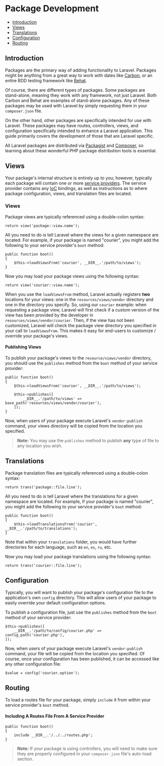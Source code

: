 # Package Development

- [Introduction](#introduction)
- [Views](#views)
- [Translations](#translations)
- [Configuration](#configuration)
- [Routing](#routing)

<a name="introduction"></a>
## Introduction

Packages are the primary way of adding functionality to Laravel. Packages might be anything from a great way to work with dates like [Carbon](https://github.com/briannesbitt/Carbon), or an entire BDD testing framework like [Behat](https://github.com/Behat/Behat).

Of course, there are different types of packages. Some packages are stand-alone, meaning they work with any framework, not just Laravel. Both Carbon and Behat are examples of stand-alone packages. Any of these packages may be used with Laravel by simply requesting them in your `composer.json` file.

On the other hand, other packages are specifically intended for use with Laravel. These packages may have routes, controllers, views, and configuration specifically intended to enhance a Laravel application. This guide primarily covers the development of those that are Laravel specific.

All Laravel packages are distributed via [Packagist](http://packagist.org) and [Composer](http://getcomposer.org), so learning about these wonderful PHP package distribution tools is essential.

<a name="views"></a>
## Views

Your package's internal structure is entirely up to you; however, typically each package will contain one or more [service providers](/docs/master/providers). The service provider contains any [IoC](/docs/master/container) bindings, as well as instructions as to where package configuration, views, and translation files are located.

### Views

Package views are typically referenced using a double-colon syntax:

	return view('package::view.name');

All you need to do is tell Laravel where the views for a given namespace are located. For example, if your package is named "courier", you might add the following to your service provider's `boot` method:

	public function boot()
	{
		$this->loadViewsFrom('courier', __DIR__.'/path/to/views');
	}

Now you may load your package views using the following syntax:

	return view('courier::view.name');

When you use the `loadViewsFrom` method, Laravel actually registers **two** locations for your views: one in the `resources/views/vendor` directory and one in the directory you specify. So, using our `courier` example: when requesting a package view, Laravel will first check if a custom version of the view has been provided by the developer in `resources/views/vendor/courier`. Then, if the view has not been customized, Laravel will check the package view directory you specified in your call to `loadViewsFrom`. This makes it easy for end-users to customize / override your package's views.

#### Publishing Views

To publish your package's views to the `resource/views/vendor` directory, you should use the `publishes` method from the `boot` method of your service provider:

	public function boot()
	{
		$this->loadViewsFrom('courier', __DIR__.'/path/to/views');

		$this->publishes([
			__DIR__.'/path/to/views' => base_path('resources/views/vendor/courier'),
		]);
	}

Now, when users of your package execute Laravel's `vendor:publish` command, your views directory will be copied from the location you specified.

> **Note:** You may use the `publishes` method to publish **any** type of file to any location you wish.

<a name="translations"></a>
## Translations

Package translation files are typically referenced using a double-colon syntax:

	return trans('package::file.line');

All you need to do is tell Laravel where the translations for a given namespace are located. For example, if your package is named "courier", you might add the following to your service provider's `boot` method:

	public function boot()
	{
		$this->loadTranslationsFrom('courier', __DIR__.'/path/to/translations');
	}

Note that within your `translations` folder, you would have further directories for each language, such as `en`, `es`, `ru`, etc.

Now you may load your package translations using the following syntax:

	return trans('courier::file.line');

<a name="configuration"></a>
## Configuration

Typically, you will want to publish your package's configuration file to the application's own `config` directory. This will allow users of your package to easily override your default configuration options.

To publish a configuration file, just use the `publishes` method from the `boot` method of your service provider:

	$this->publishes([
		__DIR__.'/path/to/config/courier.php' => config_path('courier.php'),
	]);

Now, when users of your package execute Laravel's `vendor:publish` command, your file will be copied from the location you specified. Of course, once your configuration has been published, it can be accessed like any other configuration file:

	$value = config('courier.option');

<a name="routing"></a>
## Routing

To load a routes file for your package, simply `include` it from within your service provider's `boot` method.

#### Including A Routes File From A Service Provider

	public function boot()
	{
		include __DIR__.'/../../routes.php';
	}

> **Note:** If your package is using controllers, you will need to make sure they are properly configured in your `composer.json` file's auto-load section.
